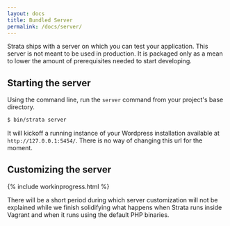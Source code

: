 ```yaml
---
layout: docs
title: Bundled Server
permalink: /docs/server/
---
```


Strata ships with a server on which you can test your application. This server is not meant to be used in production. It is packaged only as a mean to lower the amount of prerequisites needed to start developing.

## Starting the server

Using the command line, run the `server` command from your project's base directory.

~~~ sh
$ bin/strata server
~~~

It will kickoff a running instance of your Wordpress installation available at `http://127.0.0.1:5454/`. There is no way of changing this url for the moment.


## Customizing the server

{% include workinprogress.html %}

There will be a short period during which server customization will not be explained while we finish solidifying what happens when Strata runs inside Vagrant and when it runs using the default PHP binaries.


<!---
We ship a simple basic [Vagrant](http://vagrantup.com) configuration with the solution. You can modify the `VagrantFile` and the `bin\vagrant\provision.sh` as you wish so the image better suits your needs.

There are a few settings that must be made to your image to make sure everything runs properly:

* Apache's root directory and DocumentRoot must be : /vagrant/webroot/
* Apache's logs must point to : /vagrant/log
* Apache's user and group must be : www-data:vagrant

Here is the code we use in our default `provision.sh` file to set up these variables. You can add it to your own provision file.

~~~ sh
sed -i "s#DocumentRoot /var/www/public#DocumentRoot /vagrant/webroot/#g" /etc/apache2/sites-available/000-default.conf
sed -i "s#Directory /var/www/#Directory /vagrant/webroot/#g" /etc/apache2/apache2.conf
sed -i "s#\${APACHE_LOG_DIR}#/vagrant/log#g" /etc/apache2/sites-available/000-default.conf
sed -i "s#APACHE_RUN_USER=www-data#APACHE_RUN_USER=vagrant#g" /etc/apache2/envvars
sed -i "s#APACHE_RUN_GROUP=www-data#APACHE_RUN_GROUP=vagrant#g" /etc/apache2/envvars
~~~

-->
